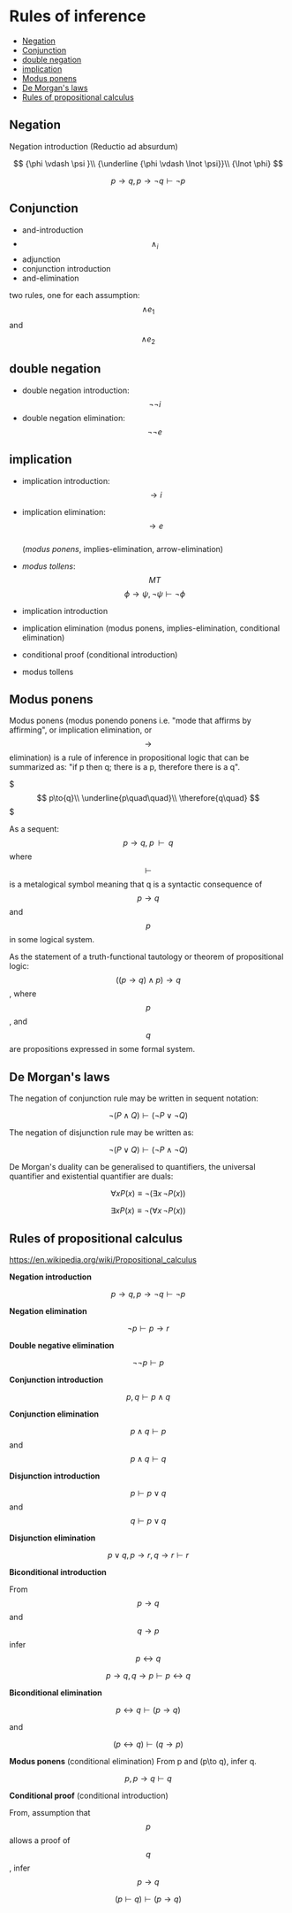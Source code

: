 # Rules of inference

<!-- TOC -->

- [Negation](#negation)
- [Conjunction](#conjunction)
- [double negation](#double-negation)
- [implication](#implication)
- [Modus ponens](#modus-ponens)
- [De Morgan's laws](#de-morgans-laws)
- [Rules of propositional calculus](#rules-of-propositional-calculus)

<!-- /TOC -->


## Negation

Negation introduction (Reductio ad absurdum)

$$
{\phi \vdash \psi }\\
{\underline {\phi \vdash \lnot \psi}}\\
{\lnot \phi}
$$

$$p\to q, p\to\neg q \vdash\neg p$$


## Conjunction

- and-introduction
- $$\land_{i}$$
- adjunction
- conjunction introduction
- and-elimination

two rules, one for each assumption: $$\wedge{e_1}$$ and $$\wedge{e_2}$$


## double negation
- double negation introduction: $$\neg\neg{i}$$
- double negation elimination: $$\neg\neg{e}$$


## implication
- implication introduction: $$\rightarrow{i}$$
- implication elimination: $$\rightarrow{e}$$    
  (_modus ponens_,  implies-elimination, arrow-elimination)
- _modus tollens_: $$MT$$
$$\phi \rightarrow \psi, \neg \psi \vdash \neg \phi$$


- implication introduction
- implication elimination (modus ponens, implies-elimination, conditional elimination) 
- conditional proof (conditional introduction) 
- modus tollens

## Modus ponens
Modus ponens (modus ponendo ponens i.e. "mode that affirms by affirming", or implication elimination, or $$\rightarrow$$ elimination) is a rule of inference in propositional logic that can be summarized as: "if p then q; there is a p, therefore there is a q".

$$$
p\to{q}\\
\underline{p\quad\quad}\\
\therefore{q\quad}
$$$

As a sequent: $$p\to{q}, \; p\;\; \vdash\;\; q$$
where $$\vdash$$ is a metalogical symbol meaning that q is a syntactic consequence of $$p\to{q}$$ and $$p$$ in some logical system.

As the statement of a truth-functional tautology or theorem of propositional logic: $$((p \to q) \land p) \to q$$, where $$p$$, and $$q$$ are propositions expressed in some formal system.


## De Morgan's laws
The negation of conjunction rule may be written in sequent notation:

$$\neg (P\land Q) \vdash (\neg P \lor \neg Q)$$

The negation of disjunction rule may be written as:

$$\neg (P\lor Q)\vdash (\neg P\land \neg Q)$$


De Morgan's duality can be generalised to quantifiers, the universal quantifier and existential quantifier are duals:

$$\forall x P(x) \equiv \neg (\exists x\,\neg P(x))$$

$$\exists x P(x)\equiv \neg (\forall x\,\neg P(x))$$



## Rules of propositional calculus

https://en.wikipedia.org/wiki/Propositional_calculus


**Negation introduction**

$$p\to q, p\to\neg q \vdash\neg p$$


**Negation elimination**

$$\neg p \vdash p\to r$$

**Double negative elimination**

$$\neg \neg p\vdash p$$

**Conjunction introduction**

$$p,q \vdash p\land q$$

**Conjunction elimination**

$$p\land q \vdash p$$ and $$p\land q \vdash q$$

**Disjunction introduction**

$$p\vdash p\lor q$$ and $$q\vdash p\lor q$$

**Disjunction elimination**

$$p\lor q,p\to r,q\to r \vdash r$$


**Biconditional introduction**

From $$p\to q$$ and $$q\to p$$ infer $$p\leftrightarrow q$$

$$p\to q, q\to p \vdash p\leftrightarrow q$$


**Biconditional elimination**

$$p\leftrightarrow q \vdash (p\to q)$$ 

and

$$(p\leftrightarrow q)\vdash (q\to p)$$


**Modus ponens** (conditional elimination) 
From p and (p\to q), infer q.

$$p, p\to q \vdash q$$


**Conditional proof** (conditional introduction) 

From, assumption that $$p$$ allows a proof of $$q$$, infer $$p\to q$$

$$(p\vdash q)\vdash (p\to q)$$

